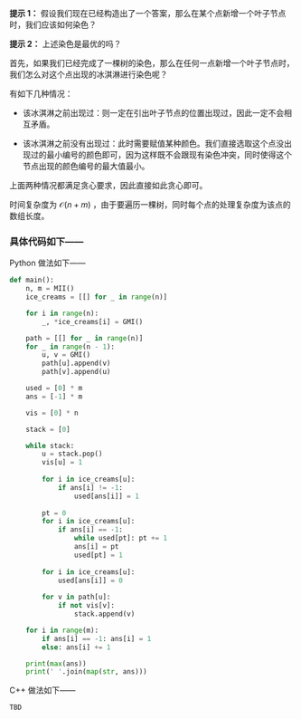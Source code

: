 **提示 1：** 假设我们现在已经构造出了一个答案，那么在某个点新增一个叶子节点时，我们应该如何染色？

**提示 2：** 上述染色是最优的吗？

首先，如果我们已经完成了一棵树的染色，那么在任何一点新增一个叶子节点时，我们怎么对这个点出现的冰淇淋进行染色呢？

有如下几种情况：

- 该冰淇淋之前出现过：则一定在引出叶子节点的位置出现过，因此一定不会相互矛盾。

- 该冰淇淋之前没有出现过：此时需要赋值某种颜色。我们直接选取这个点没出现过的最小编号的颜色即可，因为这样既不会跟现有染色冲突，同时使得这个节点出现的颜色编号的最大值最小。

上面两种情况都满足贪心要求，因此直接如此贪心即可。

时间复杂度为 $\mathcal{O}(n+m)$ ，由于要遍历一棵树，同时每个点的处理复杂度为该点的数组长度。

### 具体代码如下——

Python 做法如下——

```Python []
def main():
    n, m = MII()
    ice_creams = [[] for _ in range(n)]

    for i in range(n):
        _, *ice_creams[i] = GMI()

    path = [[] for _ in range(n)]
    for _ in range(n - 1):
        u, v = GMI()
        path[u].append(v)
        path[v].append(u)

    used = [0] * m
    ans = [-1] * m

    vis = [0] * n

    stack = [0]

    while stack:
        u = stack.pop()
        vis[u] = 1
        
        for i in ice_creams[u]:
            if ans[i] != -1:
                used[ans[i]] = 1
        
        pt = 0
        for i in ice_creams[u]:
            if ans[i] == -1:
                while used[pt]: pt += 1
                ans[i] = pt
                used[pt] = 1
        
        for i in ice_creams[u]:
            used[ans[i]] = 0
        
        for v in path[u]:
            if not vis[v]:
                stack.append(v)

    for i in range(m):
        if ans[i] == -1: ans[i] = 1
        else: ans[i] += 1

    print(max(ans))
    print(' '.join(map(str, ans)))
```

C++ 做法如下——

```cpp []
TBD
```